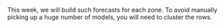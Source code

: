 This week, we will build such forecasts for each zone. To avoid manually picking up a huge number of models, you will need to cluster the rows.
